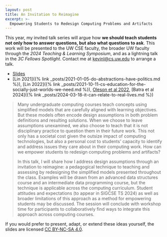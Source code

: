 ```yaml
---
layout: post
title: An Invitation to Reimagine
excerpt: >-
  Empowering Students to Redesign Computing Problems and Artifacts​
---
```


This year, my invited talk series will argue how **we should teach students not only how to answer questions, but also what questions to ask**. This work will be presented to the UW CSE faculty, the broader UW faculty through the *2024 Teaching & Learning Symposium*, and as a lightning talk in the *3C Fellows Spotlight*. Contact me at <kevinl@cs.uw.edu> to arrange a talk.

- [Slides](https://docs.google.com/presentation/d/1fJF2HQpdit8RLU8tZ1hEggPfUuF6x0iGQ-f6vvfBxug/edit?usp=sharing)
- [Lin 2021]({% link _posts/2021-01-05-do-abstractions-have-politics.md %}), [Lin 2022]({% link _posts/2021-10-11-cs-education-for-the-socially-just-worlds-we-need.md %}), [Oleson et al 2022](https://medium.com/bits-and-behavior/beyond-average-users-building-inclusive-design-skills-with-the-cider-technique-413969544e6d), [Batra et al 2024]({% link _posts/2024-03-18-it-can-relate-to-real-lives.md %})

> Many undergraduate computing courses teach concepts using simplified models that are carefully aligned with learning objectives. But these models often encode design assumptions in both problem definitions and resulting solutions. When we choose to leave assumptions unexamined, we also choose to teach that it is not disciplinary practice to question them in their future work. This not only has a societal cost given the outsize impact of computing technologies, but also a personal cost to students' capacity to identify and address issues they care about in their computing work. How can we empower students to redesign computing problems and artifacts?
>
> In this talk, I will share how I address design assumptions through an invitation to reimagine: a pedagogical technique to teaching and assessing by redesigning the simplified models presented throughout the class. Examples will be drawn from an advanced data structures course and an intermediate data programming course, but the technique is applicable across the computing curriculum. Student attitudes and expectations (to appear in SIGCSE TS 2024) as well as broader limitations of this approach as a method for empowering students may be discussed. The session will conclude with workshop time for participants to collaboratively find ways to integrate this approach across computing courses.

If you would prefer to present, adapt, or extend these ideas yourself, the slides are licensed [CC BY-NC-SA 4.0](https://creativecommons.org/licenses/by-nc-sa/4.0/).
